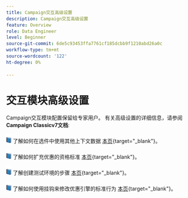 ```yaml
---
title: Campaign交互高级设置
description: Campaign交互高级设置
feature: Overview
role: Data Engineer
level: Beginner
source-git-commit: 6de5c93453ffa7761cf185dcbb9f1210abd26a0c
workflow-type: tm+mt
source-wordcount: '122'
ht-degree: 0%

---
```


# 交互模块高级设置

Campaign交互模块配置保留给专家用户。 有关高级设置的详细信息，请参阅 **Campaign Classicv7文档**:

![](../assets/do-not-localize/book.png) 了解如何在选件中使用其他上下文数据 [本页](https://experienceleague.adobe.com/docs/campaign-classic/using/managing-offers/advanced-parameters/additional-data.html){target=&quot;_blank&quot;}。

![](../assets/do-not-localize/book.png) 了解如何扩充优惠的资格标准 [本页](https://experienceleague.adobe.com/docs/campaign-classic/using/managing-offers/advanced-parameters/extension-example.html){target=&quot;_blank&quot;}。

![](../assets/do-not-localize/book.png) 了解创建测试环境的步骤  [本页](https://experienceleague.adobe.com/docs/campaign-classic/using/managing-offers/advanced-parameters/creating-a-test-environment.html){target=&quot;_blank&quot;}。

![](../assets/do-not-localize/book.png) 了解如何使用挂钩来修改优惠引擎的标准行为 [本页](https://experienceleague.adobe.com/docs/campaign-classic/using/managing-offers/advanced-parameters/hooks.html){target=&quot;_blank&quot;}。

